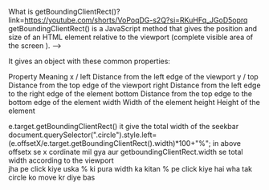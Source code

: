 


 What is getBoundingClientRect()? 
 link=https://youtube.com/shorts/VoPoqDG-s2Q?si=RKuHFq_JGoD5oprq 
getBoundingClientRect() is a JavaScript method that gives the position and size of an HTML element relative to the viewport (complete visible area of the screen ). --> 

It gives an object with these common properties:

Property	Meaning
x / left	Distance from the left edge of the viewport
y / top	Distance from the top edge of the viewport
right	Distance from the left edge to the right edge of the element
bottom	Distance from the top edge to the bottom edge of the element
width	Width of the element
height	Height of the element

e.target.getBoundingClientRect() it give the total width of the seekbar 
document.querySelector(".circle").style.left=(e.offsetX/e.target.getBoundingClientRect().width)*100+"%"; 
in above offsetx se x cordinate mil gya aur getboundingClientRect.width se total width according to the viewport   
jha pe click kiye uska % ki pura width ka kitan % pe click kiye hai wha tak circle ko move kr diye bas  